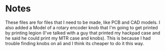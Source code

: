 # Notes

These files are for files that I need to be made, like PCB and CAD models. I also added a Model of a rotary encoder knob that I'm going to get printed by printing legion (I've talked with a guy that printed my hackpad case and he said he could print my MTR case and knobs). This is because I had trouble finding knobs on ali and I think its cheaper to do it this way.

